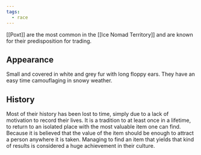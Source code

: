 ```yaml
---
tags:
  - race
---
```

[[Poxt]] are the most common in the [[Ice Nomad Territory]] and are known for their predisposition for trading. 

## Appearance
Small and covered in white and grey fur with long floppy ears. They have an easy time camouflaging in snowy weather.

## History

Most of their history has been lost to time, simply due to a lack of motivation to record their lives.
It is a tradition to at least once in a lifetime, to return to an isolated place with the most valuable item one can find.
Because it is believed that the value of the item should be enough to attract a person anywhere it is taken. Managing to find an item that yields that kind of results is considered a huge achievement in their culture.
